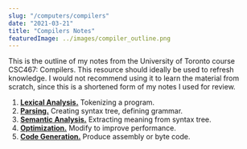 ```yaml
---
slug: "/computers/compilers"
date: "2021-03-21"
title: "Compilers Notes"
featuredImage: ../images/compiler_outline.png
---
```


This is the outline of my notes from the University of Toronto course CSC467: Compilers. This resource should ideally be used to refresh knowledge. I would not recommend using it to learn the material from scratch, since this is a shortened form of my notes I used for review.

1. [**Lexical Analysis.**](/computers/compilers/lexical_analysis) Tokenizing a program.
2. [**Parsing.**](/computers/compilers/parsing) Creating syntax tree, defining grammar.
3. [**Semantic Analysis.**](/computers/compilers/semantic_analysis) Extracting meaning from syntax tree.
4. [**Optimization.**](/computers/compilers/optimization) Modify to improve performance.
5. [**Code Generation.**](/computers/compilers/code_generation) Produce assembly or byte code.